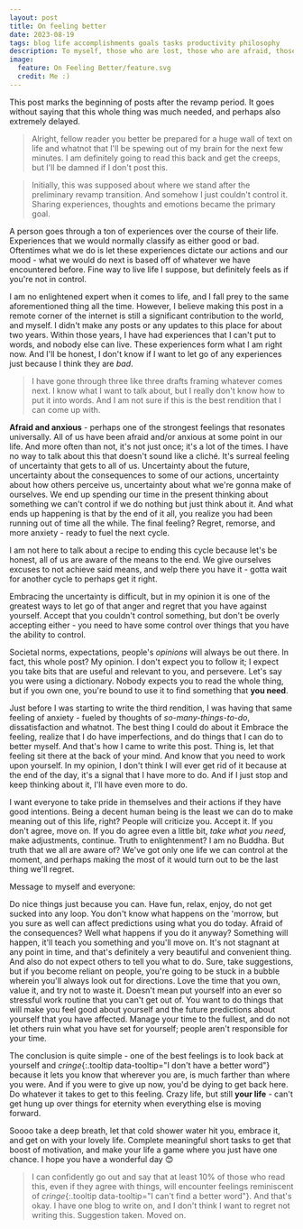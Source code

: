 ```yaml
---
layout: post
title: On feeling better
date: 2023-08-19
tags: blog life accomplishments goals tasks productivity philosophy
description: To myself, those who are lost, those who are afraid, those who have that interesting feeling in their chest, and every other fellow human.
image:
  feature: On Feeling Better/feature.svg
  credit: Me :)
---
```

This post marks the beginning of posts after the revamp period. It goes without saying that this whole thing was much needed, and perhaps also extremely delayed.

> Alright, fellow reader you better be prepared for a huge wall of text on life and whatnot that I'll be spewing out of my brain for the next few minutes. I am definitely going to read this back and get the creeps, but I'll be damned if I don't post this.

> Initially, this was supposed about where we stand after the preliminary revamp transition. And somehow I just couldn't control it. Sharing experiences, thoughts and emotions became the primary goal.

A person goes through a ton of experiences over the course of their life. Experiences that we would normally classify as either good or bad. Oftentimes what we do is let these experiences dictate our actions and our mood - what we would do next is based off of whatever we have encountered before. Fine way to live life I suppose, but definitely feels as if you're not in control.

I am no enlightened expert when it comes to life, and I fall prey to the same aforementioned thing all the time. However, I believe making this post in a remote corner of the internet is still a significant contribution to the world, and myself. I didn't make any posts or any updates to this place for about two years. Within those years, I have had experiences that I can't put to words, and nobody else can live. These experiences form what I am right now. And I'll be honest, I don't know if I want to let go of any experiences just because I think they are *bad*.

> I have gone through three like three drafts framing whatever comes next. I know what I want to talk about, but I really don't know how to put it into words. And I am not sure if this is the best rendition that I can come up with.

**Afraid and anxious** - perhaps one of the strongest feelings that resonates universally. All of us have been afraid and/or anxious at some point in our life. And more often than not, it's not just once; it's a lot of the times. I have no way to talk about this that doesn't sound like a cliché. It's surreal feeling of uncertainty that gets to all of us. Uncertainty about the future, uncertainty about the consequences to some of our actions, uncertainty about how others perceive us, uncertainty about what we're gonna make of ourselves. We end up spending our time in the present thinking about something we can't control if we do nothing but just think about it. And what ends up happening is that by the end of it all, you realize you had been running out of time all the while. The final feeling? Regret, remorse, and more anxiety - ready to fuel the next cycle.

I am not here to talk about a recipe to ending this cycle because let's be honest, all of us are aware of the means to the end. We give ourselves excuses to not achieve said means, and welp there you have it - gotta wait for another cycle to perhaps get it right.

Embracing the uncertainty is difficult, but in my opinion it is one of the greatest ways to let go of that anger and regret that you have against yourself. Accept that you couldn't control something, but don't be overly accepting either - you need to have some control over things that you have the ability to control.

Societal norms, expectations, people's *opinions* will always be out there. In fact, this whole post? My opinion. I don't expect you to follow it; I expect you take bits that are useful and relevant to you, and persevere. Let's say you were using a dictionary. Nobody expects you to read the whole thing, but if you own one, you're bound to use it to find something that **you need**.

Just before I was starting to write the third rendition, I was having that same feeling of anxiety - fueled by thoughts of *so-many-things-to-do*, dissatisfaction and whatnot. The best thing I could do about it Embrace the feeling, realize that I do have imperfections, and do things that I can do to better myself. And that's how I came to write this post. Thing is, let that feeling sit there at the back of your mind. And know that you need to work upon yourself. In my opinion, I don't think I will ever get rid of it because at the end of the day, it's a signal that I have more to do. And if I just stop and keep thinking about it, I'll have even more to do.

I want everyone to take pride in themselves and their actions if they have good intentions. Being a decent human being is the least we can do to make meaning out of this life, right? People will criticize you. Accept it. If you don't agree, move on. If you do agree even a little bit, *take what you need*, make adjustments, continue. Truth to enlightenment? I am no Buddha. But truth that we all are aware of? We've got only one life we can control at the moment, and perhaps making the most of it would turn out to be the last thing we'll regret.

Message to myself and everyone: 

Do nice things just because you can. Have fun, relax, enjoy, do not get sucked into any loop. You don't know what happens on the 'morrow, but you sure as well can affect predictions using what you do today. Afraid of the consequences? Well what happens if you do it anyway? Something will happen, it'll teach you something and you'll move on. It's not stagnant at any point in time, and that's definitely a very beautiful and convenient thing. And also do not expect others to tell you what to do. Sure, take suggestions, but if you become reliant on people, you're going to be stuck in a bubble wherein you'll always look out for directions. 
Love the time that you own, value it, and try not to waste it. Doesn't mean put yourself into an ever so stressful work routine that you can't get out of. You want to do things that will make you feel good about yourself and the future predictions about yourself that you have affected. Manage your time to the fullest, and do not let others ruin what you have set for yourself; people aren't responsible for your time.

The conclusion is quite simple - one of the best feelings is to look back at yourself and *cringe*{:.tooltip data-tooltip="I don't have a better word"} because it lets you know that wherever you are, is much farther than where you were. And if you were to give up now, you'd be dying to get back here. Do whatever it takes to get to this feeling. Crazy life, but still **your life** - can't get hung up over things for eternity when everything else is moving forward.

Soooo take a deep breath, let that cold shower water hit you, embrace it, and get on with your lovely life. Complete meaningful short tasks to get that boost of motivation, and make your life a game where you just have one chance. I hope you have a wonderful day 😊

> I can confidently go out and say that at least 10% of those who read this, even if they agree with things, will encounter feelings reminiscent of *cringe*{:.tooltip data-tooltip="I can't find a better word"}. And that's okay. I have one blog to write on, and I don't think I want to regret not writing this. Suggestion taken. Moved on.
